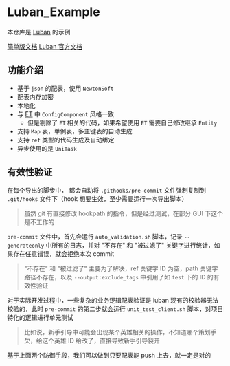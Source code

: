 # Luban_Example

本仓库是 [Luban](https://github.com/focus-creative-games/luban) 的示例

[简单版文档](https://app.heptabase.com/w/514c9827e9627b063281903b68ed662773c45c845d90f8da1da04dd1e6fc08c4)
[Luban 官方文档](https://focus-creative-games.github.io/lubandoc/)

## 功能介绍

- 基于 `json` 的配表，使用 `NewtonSoft`
- 配表内存加密
- 本地化
- 与 [ET](https://github.com/egametang/ET) 中 `ConfigComponent` 风格一致
    - 但是剔除了 `ET` 相关的代码，如果希望使用 `ET` 需要自己修改继承 `Entity`
- 支持 `Map` 表，单例表，多主键表的自动生成
- 支持 `ref` 类型的代码生成及自动绑定
- 异步使用的是 `UniTask` 

## 有效性验证

在每个导出的脚步中， 都会自动将 `.githooks/pre-commit` 文件强制复制到 `.git/hooks` 文件下（hook 想要生效，至少需要运行一次导出脚本）

> 虽然 git 有直接修改 hookpath 的指令，但是经过测试，在部分 GUI 下这个是不工作的

`pre-commit` 文件中，首先会运行 `auto_validation.sh` 脚本，记录 `--generateonly` 中所有的日志，并对 "不存在" 和 "被过滤了" 关键字进行统计，如果存在任意错误，就会拒绝本次 commit

> "不存在" 和 "被过滤了" 主要为了解决，ref 关键字 ID 为空，path 关键字路径不存在，以及 `--output:exclude_tags` 中引用了如 `test` 下的 ID 的有效性验证

对于实际开发过程中，一些复杂的业务逻辑配表验证是 luban 现有的校验器无法校验的，此时 `pre-commit` 的第二步就会运行 `unit_test_client.sh` 脚本，对项目特化的逻辑进行单元测试

> 比如说，新手引导中可能会出现某个英雄相关的操作，不知道哪个策划手欠，给这个英雄 ID 给改了，直接导致新手引导裂开

基于上面两个防御手段，我们可以做到只要配表能 push 上去，就一定是对的
